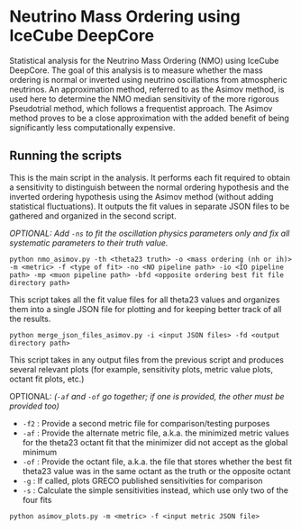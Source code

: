 
# Neutrino Mass Ordering using IceCube DeepCore

Statistical analysis for the Neutrino Mass Ordering (NMO) using IceCube DeepCore. The goal of this analysis is to measure whether the mass ordering is normal or inverted using neutrino oscillations from atmospheric neutrinos. An approximation method, referred to as the Asimov method, is used here to determine the NMO median sensitivity of the more rigorous Pseudotrial method, which follows a frequentist approach. The Asimov method proves to be a close approximation with the added benefit of being significantly less computationally expensive. 

## Running the scripts


This is the main script in the analysis. It performs each fit required to obtain a sensitivity to distinguish between the normal ordering hypothesis and the inverted ordering hypothesis using the Asimov method (without adding statistical fluctuations). It outputs the fit values in separate JSON files to be gathered and organized in the second script.

*OPTIONAL: Add `-ns` to fit the oscillation physics parameters only and fix all systematic parameters to their truth value.*

```
python nmo_asimov.py -th <theta23 truth> -o <mass ordering (nh or ih)> -m <metric> -f <type of fit> -no <NO pipeline path> -io <IO pipeline path> -mp <muon pipeline path> -bfd <opposite ordering best fit file directory path>
```


This script takes all the fit value files for all theta23 values and organizes them into a single JSON file for plotting and for keeping better track of all the results.

```
python merge_json_files_asimov.py -i <input JSON files> -fd <output directory path>
```


This script takes in any output files from the previous script and produces several relevant plots (for example, sensitivity plots, metric value plots, octant fit plots, etc.)

OPTIONAL: *(`-af` and `-of` go together; if one is provided, the other must be provided too)*
* `-f2` : Provide a second metric file for comparison/testing purposes
* `-af` : Provide the alternate metric file, a.k.a. the minimized metric values for the theta23 octant fit that the minimizer did not accept as the global minimum
* `-of` : Provide the octant file, a.k.a. the file that stores whether the best fit theta23 value was in the same octant as the truth or the opposite octant
* `-g` : If called, plots GRECO published sensitivities for comparison
* `-s` : Calculate the simple sensitivities instead, which use only two of the four fits

```
python asimov_plots.py -m <metric> -f <input metric JSON file>
```
